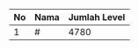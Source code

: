 | No | Nama            | Jumlah Level |
|----|-----------------|--------------|
| 1  | #    |    4780        |
